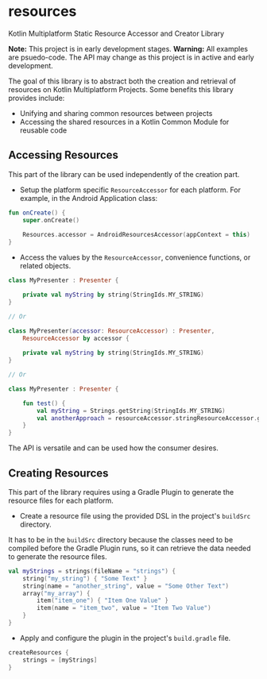 # resources
Kotlin Multiplatform Static Resource Accessor and Creator Library

**Note:** This project is in early development stages.
**Warning:** All examples are psuedo-code. The API may change as this project is in active and early development.

The goal of this library is to abstract both the creation and retrieval of resources on Kotlin Multiplatform Projects. Some benefits this library provides include:

* Unifying and sharing common resources between projects
* Accessing the shared resources in a Kotlin Common Module for reusable code

## Accessing Resources

This part of the library can be used independently of the creation part.

* Setup the platform specific `ResourceAccessor` for each platform. For example, in the Android Application class:

```kotlin
fun onCreate() {
    super.onCreate()
    
    Resources.accessor = AndroidResourcesAccessor(appContext = this)
}
```

* Access the values by the `ResourceAccessor`, convenience functions, or related objects.

```kotlin
class MyPresenter : Presenter {

    private val myString by string(StringIds.MY_STRING)
}

// Or

class MyPresenter(accessor: ResourceAccessor) : Presenter,
    ResourceAccessor by accessor {
    
    private val myString by string(StringIds.MY_STRING)
}

// Or

class MyPresenter : Presenter {

    fun test() {
        val myString = Strings.getString(StringIds.MY_STRING)
        val anotherApproach = resourceAccessor.stringResourceAccessor.getString(StringIds.MY_STRING)
    }
}
```

The API is versatile and can be used how the consumer desires. 

## Creating Resources

This part of the library requires using a Gradle Plugin to generate the resource files for each platform. 

* Create a resource file using the provided DSL in the project's `buildSrc` directory. 

It has to be in the `buildSrc` directory because the classes need to be compiled before the Gradle Plugin runs, so it can retrieve the data needed to generate the resource files.

```kotlin
val myStrings = strings(fileName = "strings") {
    string("my_string") { "Some Text" }
    string(name = "another_string", value = "Some Other Text")
    array("my_array") {
        item("item_one") { "Item One Value" }
        item(name = "item_two", value = "Item Two Value")
    }
}
```

* Apply and configure the plugin in the project's `build.gradle` file.

```groovy
createResources {
    strings = [myStrings]
}
```
